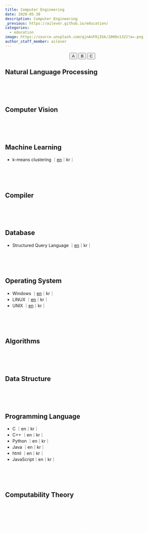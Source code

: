 ```yaml
---
title: Computer Engineering
date: 2020-05-30
description: Computer Engineering
_previous: https://ailever.github.io/education/
categories:
  - education
image: https://source.unsplash.com/qjnAnF0jIGk/2000x1322?a=.png
author_staff_member: ailever
---
```


<div align="center" class="top_btn_box">
  <button class="top_btn" type="button" onclick="location.href='#'">A</button>
  <button class="top_btn" type="button" onclick="location.href='#'">B</button>
  <button class="top_btn" type="button" onclick="location.href='#'">C</button>
</div>


## Natural Language Processing

<br><br><br>
## Computer Vision

<br><br><br>
## Machine Learning
- k-means clustering ｜[en](https://ailever.github.io/education/2020/05/30/_CE-en-kmeans/)｜kr｜

<br><br><br>
## Compiler

<br><br><br>
## Database
- Structured Query Language ｜[en](https://ailever.github.io/education/2020/05/30/_CE-en-sql/)｜kr｜

<br><br><br>
## Operating System
- Windows ｜[en](https://ailever.github.io/education/2020/05/30/_CE-en-windows/)｜kr｜
- LINUX ｜[en](https://ailever.github.io/education/2020/05/30/_CE-en-linux/)｜kr｜
- UNIX ｜[en](https://ailever.github.io/education/2020/05/30/_CE-en-unix/)｜kr｜


<br><br><br>
## Algorithms

<br><br><br>
## Data Structure

<br><br><br>
## Programming Language
- C ｜en｜kr｜
- C++ ｜en｜kr｜
- Python ｜en｜kr｜
- Java ｜en｜kr｜
- html ｜en｜kr｜
- JavaScript｜en｜kr｜

<br><br><br>
## Computability Theory





<br><br><br>
<div align="center" class="bottom_btn_box">
  <span class="bottom_btn"><a href="https://github.com/ailever/ailever.github.io/blob/master/_posts/education/2020-05-30-Computer-Engineering.md" target="_blank" style="color:white">Edit</a></span>
</div>
